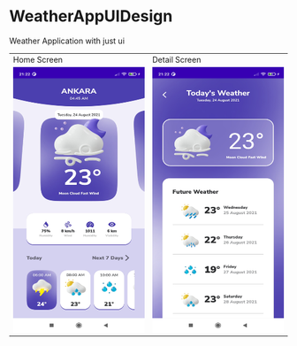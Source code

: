 # WeatherAppUIDesign
Weather Application with just ui

<table>
  <tr>
    <td>Home Screen</td>
     <td>Detail Screen</td>
  </tr>
  <tr>
    <td><img src="Screenshot1.jpg" width=270 height=480></td>
    <td><img src="Screenshot2.jpg" width=270 height=480></td>
  </tr>
 </table>



